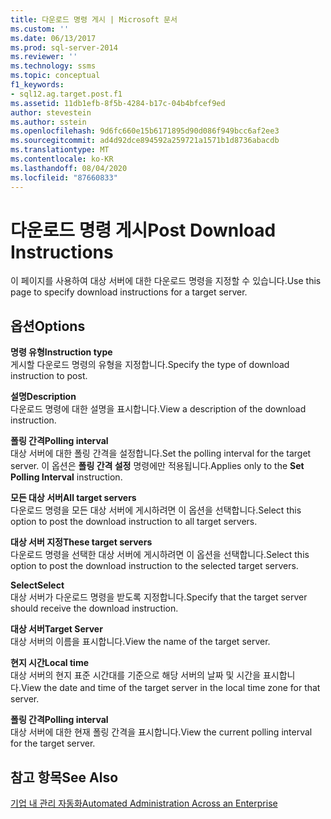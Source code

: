 ```yaml
---
title: 다운로드 명령 게시 | Microsoft 문서
ms.custom: ''
ms.date: 06/13/2017
ms.prod: sql-server-2014
ms.reviewer: ''
ms.technology: ssms
ms.topic: conceptual
f1_keywords:
- sql12.ag.target.post.f1
ms.assetid: 11db1efb-8f5b-4284-b17c-04b4bfcef9ed
author: stevestein
ms.author: sstein
ms.openlocfilehash: 9d6fc660e15b6171895d90d086f949bcc6af2ee3
ms.sourcegitcommit: ad4d92dce894592a259721a1571b1d8736abacdb
ms.translationtype: MT
ms.contentlocale: ko-KR
ms.lasthandoff: 08/04/2020
ms.locfileid: "87660833"
---
```

# <a name="post-download-instructions"></a><span data-ttu-id="4119e-102">다운로드 명령 게시</span><span class="sxs-lookup"><span data-stu-id="4119e-102">Post Download Instructions</span></span>
  <span data-ttu-id="4119e-103">이 페이지를 사용하여 대상 서버에 대한 다운로드 명령을 지정할 수 있습니다.</span><span class="sxs-lookup"><span data-stu-id="4119e-103">Use this page to specify download instructions for a target server.</span></span>  
  
## <a name="options"></a><span data-ttu-id="4119e-104">옵션</span><span class="sxs-lookup"><span data-stu-id="4119e-104">Options</span></span>  
 <span data-ttu-id="4119e-105">**명령 유형**</span><span class="sxs-lookup"><span data-stu-id="4119e-105">**Instruction type**</span></span>  
 <span data-ttu-id="4119e-106">게시할 다운로드 명령의 유형을 지정합니다.</span><span class="sxs-lookup"><span data-stu-id="4119e-106">Specify the type of download instruction to post.</span></span>  
  
 <span data-ttu-id="4119e-107">**설명**</span><span class="sxs-lookup"><span data-stu-id="4119e-107">**Description**</span></span>  
 <span data-ttu-id="4119e-108">다운로드 명령에 대한 설명을 표시합니다.</span><span class="sxs-lookup"><span data-stu-id="4119e-108">View a description of the download instruction.</span></span>  
  
 <span data-ttu-id="4119e-109">**폴링 간격**</span><span class="sxs-lookup"><span data-stu-id="4119e-109">**Polling interval**</span></span>  
 <span data-ttu-id="4119e-110">대상 서버에 대한 폴링 간격을 설정합니다.</span><span class="sxs-lookup"><span data-stu-id="4119e-110">Set the polling interval for the target server.</span></span> <span data-ttu-id="4119e-111">이 옵션은 **폴링 간격 설정** 명령에만 적용됩니다.</span><span class="sxs-lookup"><span data-stu-id="4119e-111">Applies only to the **Set Polling Interval** instruction.</span></span>  
  
 <span data-ttu-id="4119e-112">**모든 대상 서버**</span><span class="sxs-lookup"><span data-stu-id="4119e-112">**All target servers**</span></span>  
 <span data-ttu-id="4119e-113">다운로드 명령을 모든 대상 서버에 게시하려면 이 옵션을 선택합니다.</span><span class="sxs-lookup"><span data-stu-id="4119e-113">Select this option to post the download instruction to all target servers.</span></span>  
  
 <span data-ttu-id="4119e-114">**대상 서버 지정**</span><span class="sxs-lookup"><span data-stu-id="4119e-114">**These target servers**</span></span>  
 <span data-ttu-id="4119e-115">다운로드 명령을 선택한 대상 서버에 게시하려면 이 옵션을 선택합니다.</span><span class="sxs-lookup"><span data-stu-id="4119e-115">Select this option to post the download instruction to the selected target servers.</span></span>  
  
 <span data-ttu-id="4119e-116">**Select**</span><span class="sxs-lookup"><span data-stu-id="4119e-116">**Select**</span></span>  
 <span data-ttu-id="4119e-117">대상 서버가 다운로드 명령을 받도록 지정합니다.</span><span class="sxs-lookup"><span data-stu-id="4119e-117">Specify that the target server should receive the download instruction.</span></span>  
  
 <span data-ttu-id="4119e-118">**대상 서버**</span><span class="sxs-lookup"><span data-stu-id="4119e-118">**Target Server**</span></span>  
 <span data-ttu-id="4119e-119">대상 서버의 이름을 표시합니다.</span><span class="sxs-lookup"><span data-stu-id="4119e-119">View the name of the target server.</span></span>  
  
 <span data-ttu-id="4119e-120">**현지 시간**</span><span class="sxs-lookup"><span data-stu-id="4119e-120">**Local time**</span></span>  
 <span data-ttu-id="4119e-121">대상 서버의 현지 표준 시간대를 기준으로 해당 서버의 날짜 및 시간을 표시합니다.</span><span class="sxs-lookup"><span data-stu-id="4119e-121">View the date and time of the target server in the local time zone for that server.</span></span>  
  
 <span data-ttu-id="4119e-122">**폴링 간격**</span><span class="sxs-lookup"><span data-stu-id="4119e-122">**Polling interval**</span></span>  
 <span data-ttu-id="4119e-123">대상 서버에 대한 현재 폴링 간격을 표시합니다.</span><span class="sxs-lookup"><span data-stu-id="4119e-123">View the current polling interval for the target server.</span></span>  
  
## <a name="see-also"></a><span data-ttu-id="4119e-124">참고 항목</span><span class="sxs-lookup"><span data-stu-id="4119e-124">See Also</span></span>  
 [<span data-ttu-id="4119e-125">기업 내 관리 자동화</span><span class="sxs-lookup"><span data-stu-id="4119e-125">Automated Administration Across an Enterprise</span></span>](automated-administration-across-an-enterprise.md)  
  
  

